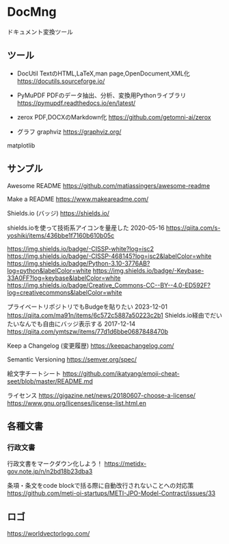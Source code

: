 # DocMng

ドキュメント変換ツール

## ツール


- DocUtil
TextのHTML,LaTeX,man page,OpenDocument,XML化
https://docutils.sourceforge.io/

- PyMuPDF
PDFのデータ抽出、分析、変換用Pythonライブラリ
https://pymupdf.readthedocs.io/en/latest/

- zerox
PDF,DOCXのMarkdown化
https://github.com/getomni-ai/zerox


- グラフ
graphviz
https://graphviz.org/

matplotlib

  
## サンプル

Awesome README
https://github.com/matiassingers/awesome-readme

Make a README
https://www.makeareadme.com/

Shields.io (バッジ)
https://shields.io/

shields.ioを使って技術系アイコンを量産した 2020-05-16
https://qiita.com/s-yoshiki/items/436bbe1f7160b610b05c

https://img.shields.io/badge/-CISSP-white?log=isc2
https://img.shields.io/badge/-CISSP-468145?log=isc2&labelColor=white
https://img.shields.io/badge/Python-3.10-3776AB?log=python&labelColor=white
https://img.shields.io/badge/-Keybase-33A0FF?log=keybase&labelColor=white
https://img.shields.io/badge/Creative_Commons-CC--BY--4.0-ED592F?log=creativecommons&labelColor=white

プライベートリポジトリでもBudgeを貼りたい 2023-12-01
https://qiita.com/ma91n/items/6c572c5887a50223c2b1
Shields.io経由でだいたいなんでも自由にバッジ表示する 2017-12-14
https://qiita.com/ymtszw/items/77d1d6bbe0687848470b


Keep a Changelog (変更履歴)
https://keepachangelog.com/

Semantic Versioning
https://semver.org/spec/

絵文字チートシート
https://github.com/ikatyang/emoji-cheat-seet/blob/master/README.md

ライセンス
https://gigazine.net/news/20180607-choose-a-license/
https://www.gnu.org/licenses/license-list.html.en


## 各種文書
### 行政文書
行政文書をマークダウン化しよう！
https://metidx-gov.note.jp/n/n2bd18b23dba3

条項・条文をcode blockで括る際に自動改行されないことへの対応策
https://github.com/meti-oi-startups/METI-JPO-Model-Contract/issues/33

## ロゴ
https://worldvectorlogo.com/
